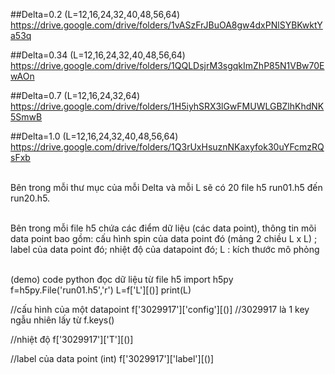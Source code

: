 ##Delta=0.2 (L=12,16,24,32,40,48,56,64)
https://drive.google.com/drive/folders/1vASzFrJBuOA8gw4dxPNlSYBKwktYa53q

##Delta=0.34 (L=12,16,24,32,40,48,56,64)
https://drive.google.com/drive/folders/1QQLDsjrM3sgqkImZhP85N1VBw70EwAOn


##Delta=0.7 (L=12,16,24,32,64)
https://drive.google.com/drive/folders/1H5iyhSRX3lGwFMUWLGBZlhKhdNK5SmwB

##Delta=1.0 (L=12,16,24,32,40,48,56,64)
https://drive.google.com/drive/folders/1Q3rUxHsuznNKaxyfok30uYFcmzRQsFxb

<br>Bên trong mỗi thư mục của mỗi Delta và  mỗi L sẽ có 20 file h5 run01.h5 đến run20.h5.

<br> Bên trong mỗi file h5 chứa các điểm dữ liệu (các data point), thông tin mõi data point bao gồm: cấu hình spin của data point đó (mảng 2 chiều L x L) ; label của data point đó; nhiệt độ của datapoint đó; L : kích thước mô phỏng 


<br> (demo) code python đọc dữ liệu từ file h5
import h5py
f=h5py.File('run01.h5','r')
L=f['L'][()]
print(L)

//cấu hình của một datapoint
f['3029917']['config'][()] //3029917 là 1 key ngẫu nhiên lấy từ f.keys()

//nhiệt độ
f['3029917']['T'][()]

//label của data point (int)
f['3029917']['label'][()]




